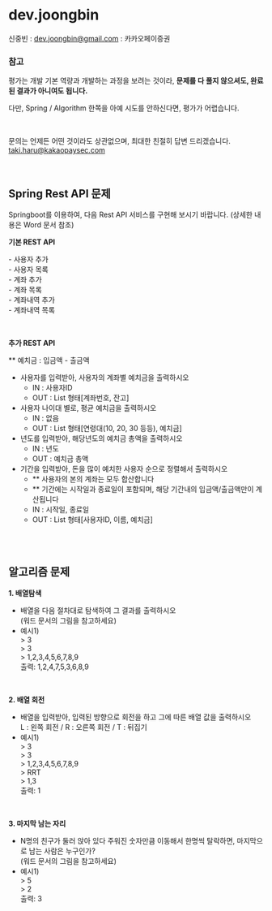 # dev.joongbin
신중빈 : dev.joongbin@gmail.com : 카카오페이증권




### 참고

평가는 개발 기본 역량과 개발하는 과정을 보려는 것이라, **문제를 다 풀지 않으셔도, 완료된 결과가 아니여도 됩니다.**

다만, Spring / Algorithm 한쪽을 아예 시도를 안하신다면, 평가가 어렵습니다.


<br>  

문의는 언제든 어떤 것이라도 상관없으며, 최대한 친절히 답변 드리겠습니다.  
taki.haru@kakaopaysec.com

<br>

## Spring Rest API 문제

Springboot를 이용하여, 다음 Rest API 서비스를 구현해 보시기 바랍니다.
(상세한 내용은 Word 문서 참조)

**기본 REST API**  

\- 사용자 추가  
\- 사용자 목록  
\- 계좌 추가  
\- 계좌 목록  
\- 계좌내역 추가  
\- 계좌내역 목록  

<br>  

**추가 REST API**  

  \*\* 예치금 : 입금액 - 출금액  

* 사용자를 입력받아, 사용자의 계좌별 예치금을 출력하시오  
    * IN : 사용자ID  
    * OUT : List 형태[계좌번호, 잔고]  
* 사용자 나이대 별로, 평균 예치금을 출력하시오  
    * IN : 없음  
    * OUT : List 형태[연령대(10, 20, 30 등등), 예치금]  
* 년도를 입력받아, 해당년도의 예치금 총액을 출력하시오  
    * IN : 년도  
    * OUT : 예치금 총액  
* 기간을 입력받아, 돈을 많이 예치한 사용자 순으로 정렬해서 출력하시오  
    * \*\* 사용자의 본의 계좌는 모두 합산합니다  
    * \*\* 기간에는 시작일과 종료일이 포함되며, 해당 기간내의 입금액/출금액만이 계산됩니다  
    * IN : 시작일, 종료일  
    * OUT : List 형태[사용자ID, 이름, 예치금]  

<br>
<br>


## 알고리즘 문제  

**1\. 배열탐색**  
* 배열을 다음 절차대로 탐색하여 그 결과를 출력하시오  
(워드 문서의 그림을 참고하세요)  
* 예시1)  
\> 3  
\> 3  
\> 1\,2\,3\,4\,5\,6\,7\,8\,9  
출력: 1,2,4,7,5,3,6,8,9  

<br>

**2\. 배열 회전**  
* 배열을 입력받아, 입력된 방향으로 회전을 하고 그에 따른 배열 값을 출력하시오  
L : 왼쪽 회전  /  R : 오른쪽 회전 / T : 뒤집기  
* 예시1)  
\> 3  
\> 3  
\> 1\,2\,3\,4\,5\,6\,7\,8\,9  
\> RRT  
\> 1\,3  
출력: 1  

<br>

**3\. 마지막 남는 자리**  
* N명의 친구가 둘러 앉아 있다 주워진 숫자만큼 이동해서 한명씩 탈락하면, 마지막으로 남는 사람은 누구인가?  
(워드 문서의 그림을 참고하세요) 
* 예시1)  
\> 5  
\> 2  
출력: 3 

